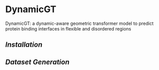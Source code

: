 # DynamicGT
DynamicGT: a dynamic-aware geometric transformer model to predict protein binding interfaces in flexible and disordered regions


## _**Installation**_


## _**Dataset Generation**_
